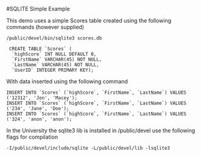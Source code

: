 #SQLITE Simple Example

This demo uses a simple Scores table created using the following commands (however supplied)

```
/public/devel/bin/sqlite3 scores.db 
```

```
 CREATE TABLE `Scores` (
  `highScore` INT NULL DEFAULT 0,
  `FirstName` VARCHAR(45) NOT NULL,
  `LastName` VARCHAR(45) NOT NULL,
  `UserID` INTEGER PRIMARY KEY); 

```

With data inserted using the following command

```
INSERT INTO `Scores` (`highScore`, `FirstName`, `LastName`) VALUES ('12312', 'Jon', 'Macey');
INSERT INTO `Scores` (`highScore`, `FirstName`, `LastName`) VALUES ('234', 'Jane', 'Doe');
INSERT INTO `Scores` (`highScore`, `FirstName`, `LastName`) VALUES ('324', 'anon', 'anon');

```

In the University the sqlite3 lib is installed in /public/devel use the following flags for compilation

```
-I/public/devel/include/sqlite -L/public/devel/lib -lsqlite3
```


